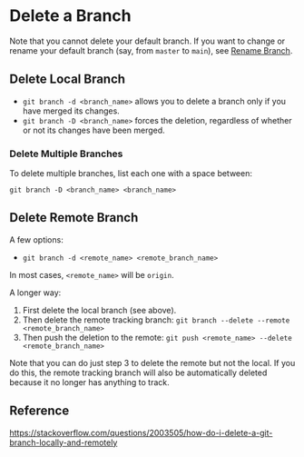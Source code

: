 # Delete a Branch

Note that you cannot delete your default branch.  If you want to change or rename your default branch (say, from `master` to `main`), see [Rename Branch](4-rename-branch.md).


## Delete Local Branch

- `git branch -d <branch_name>` allows you to delete a branch only if you have merged its changes.
- `git branch -D <branch_name>` forces the deletion, regardless of whether or not its changes have been merged.


### Delete Multiple Branches

To delete multiple branches, list each one with a space between:

`git branch -D <branch_name> <branch_name>`


## Delete Remote Branch

A few options:

- `git branch -d <remote_name> <remote_branch_name>`

In most cases, `<remote_name>` will be `origin`.

A longer way:

1. First delete the local branch (see above).
2. Then delete the remote tracking branch: `git branch --delete --remote <remote_branch_name>`
3. Then push the deletion to the remote: `git push <remote_name> --delete <remote_branch_name>`

Note that you can do just step 3 to delete the remote but not the local.  If you do this, the remote tracking branch will also be automatically deleted because it no longer has anything to track.


## Reference

https://stackoverflow.com/questions/2003505/how-do-i-delete-a-git-branch-locally-and-remotely